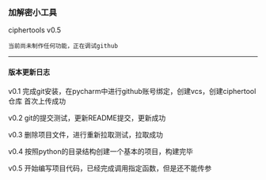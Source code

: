 ### 加解密小工具

ciphertools v0.5

```text
当前尚未制作任何功能，正在调试github
```
-----------
#### 版本更新日志

v0.1 完成git安装，在pycharm中进行github账号绑定，创建vcs，创建ciphertool仓库
首次上传成功

v0.2 git的提交测试，更新README提交，更新成功

v0.3 删除项目文件，进行重新拉取测试，拉取成功

v0.4 按照python的目录结构创建一个基本的项目，构建完毕

v0.5 开始编写项目代码，已经完成调用指定函数，但是还不能传参
